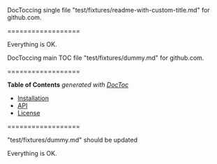 
DocToccing single file "test/fixtures/readme-with-custom-title.md" for github.com.

==================


Everything is OK.

DocToccing main TOC file "test/fixtures/dummy.md" for github.com.

==================

**Table of Contents**  *generated with [DocToc](https://github.com/thlorenz/doctoc)*

- [Installation](test/fixtures/readme-with-custom-title.md#installation)
- [API](test/fixtures/readme-with-custom-title.md#api)
- [License](test/fixtures/readme-with-custom-title.md#license)


==================

"test/fixtures/dummy.md" should be updated

Everything is OK.
